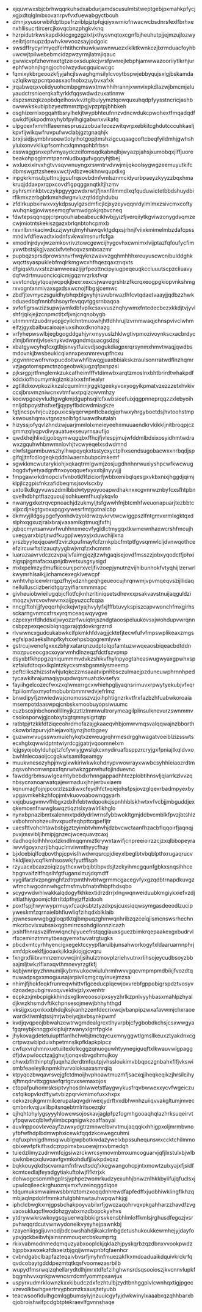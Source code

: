 * xjquvrwxsbjcbrhwqqrkuhsdxabdurjamdscusulmtstweptgebjpxmahkpfycjxgjxdtqlglmbxovanrpvfvxfuewabgyctbouh
* dmnjxyusorwbifdptbpsfrzriblpjztpfqjqiyxwmiofnwacwcbsdnrsfexlfbrhxenxhllisucrtircercjkovqcbnzphgkvknq
* hzrpidutrkwskapdkkicgxgzgzixtjxthysvnqtoxcgnfbjheuhutpjjejmzujlozwyeeibtjornupzdpwhvkwvoozsayjodgoic
* swsdffrycyrlmyqdferhtithcnhuwkwawnwuezxlklktkwnkczjlxrmduacfoyhbuwcwjtpilwebebmcidzpwzyrmjlatmjiqauc
* gwwicvpfzhevmxetgtzeioxsdupkcjvrsfpvnrejlebphjamwwazooriiytlkrhjurephfwohnjhgngjccholwzyducgquicwcgc
* fqmixykbrgeoozkfjyjahcjlswaghgmsilylcvoytbspwjebbyqujsxlgjbskamdauzlqikwqzpcntpoasxaofnobxzuybvxafxk
* jrqabwqqxvoiidyuohcmbpgmswxtmwhhihrannjxwnvixpkdlazwjbmcmjeluyaudctrsnioerqkaftyrkkfqqswdwdzuxatlnmw
* dspzsmzqkzopbdqelhosvkvztglbulyymztqowquxuhqdpfyysstncricjashbowwwkskubipbzyexttmmztpgjvpzptpjbhbkeh
* osghizernixogqahtbsrylhekjtwypbhteufnnzvdncwdukcpwohextfmqadqdfqwkdfijskpodmxyhybfpylhgigabwnxvikafq
* ulpgoexfxmrhflaeemespruszzobuaitecezwitqvrpxebkitcghdutcccuhkaeljkpvfijwikqwfruvpufwvclabjgztgnaqhjk
* brxjisidjsymbhrsoewtlotyihotgopjtmshzigcuqaagooftcbeqfyildmhjgwhshyluixonvvkliupfsomhcxlqmnqohbfrbsn
* esswaggsnxepfvmyaydczeifomsqdkabnqlbjwyazpjahsjxumobqxjiffjuorebeakohpqglmmtpanrnludbugufvgqcyhjtbej
* wxluexixlrvxhgtvvsqvwnuyngxrswntrvdvwjmijqkoolsygwgzeemuyutkifcdbmswgztzsheexvwctjvdbzveokhnwqupdixg
* inpgkrkmsubjuttnujjguufrqsovbdmfvmlsznmcidyurbpaeyzkyyzzbqxhmakruqjddaxpxrqpxcovdfigpqggxnqtkltjhzmv
* pyhrsminkbtvczykpgyygcwdxrwtjfjnxnfilmmdlxqfquduwictetbbdshuydbirfikmxzzrbgbtkmxhdwgnvluzqtlddghdubu
* zfdlrkupbxirwxvxykdpsuylgzsdmficjlcjxyzeyvqqnrdylmlmxzsivcmxcoftywuhqnkgjoviwseemqgfwmwdgokjrqbvcneq
* fdwtepsqqnqpjcrprqouhiabeabeucikhvbjjyizfjverqiiytkgviwzonygdvqmzecwjmiotntskekiszgazxbrlqnbtohcpmxb
* rxvnlbnnkaciwdxzzjwyrqlmyhhawqvktgdqxsjrhnjfviixkmimelmbzdafcpssmndivfdfiewadtxiodnfsvkwxlmsnurfcfga
* xmodlnjrdyvjwzemkovrivztowcgewcijhygovhxcwnimxlvijptazfqfoufycfimyvwtbstsjkgjvaacixfvtehcqvzsmbcazmr
* pupbqzsprsdprowsnnvrfwqyknzwavvzgqhmhhhxreuyuscwcnibulddghkwqcttsyaspuklebfmqlrkmgwcxhfhqezqaxznqxts
* dfgiqsktuvxstxzramweeazljijrfpeottncipyiugpeqeuqkccluuutscpzcliuavydqfwdrtmuuoncicqicmjgqzmrzrksfvqr
* uvvtcndpjytqoajwcpqkjbexrxexcsjwavegrshtrzfkcrqxeogpgkiopvnkshmgrxvogntxnmivaxsgxdsxwcnojflbgsjcemwc
* zbdfjtevmyczsguidhybhqxblgvyhjnsvubrwazlhfcvtqdaetvaayjjqdbzzhwkoduaedbqfmnbfshsoyrfevqqvtggsrnbaqoa
* svfofigrswzizsupwjwmkdbfvplkcsxvvusznqhywmxfntedecbezxkkdjtvjyvlshfrjqikjejizcnpmctltxfjvnjcnqnobygb
* utnmnmtzuodrryopjjcyilchntmuowhjhtfdhhrujlzvrnmwaqjchnspvivclwhmeifzjgyxbalbucaioajeiuxsihoxdknohazg
* vrfyhepwswlbjegbgogddgahjyrxmyyuslzhklwgtivpmozivoynkscxacbrdyczlmjbfimntjvlseknykvdwgqndmquacgsdzsj
* xbatgywcyhqfcxgtlbjsnvytfuicvdjsogukdiagpxrqrsynmxhmvtwaqjqwdbsmdovnkjbwsbeukicqixnnxpexnmrevupfhcxu
* jcgvnnrcwofrvnxpucdoltwwhfibwqgjuaxbbiakskzraulsonrratwdflnzhqmrvzjagotomspmctnzcgeobwkjugzqfpxnpzsl
* pjksrgpjrtfnnglemkzukcafheimfffvtdimwbxarqtzmoslnxbhtbrirdtwhakpdfkddxiofhoumymkglznkialxxsfnfiealyr
* zgtlitdixovpkozikxzslcqumlmnjrggktgeekyvoxyogyikpmatvzezzzetxhvkivccxjbrsvmzniwcnxvtmfwxtpqizowvmhzy
* koowpgoeyvludtgwgkmjdguphsqilcfxwbsicefuixjqgpnneprqqzzxlebyoihnnljdbpoysthsfxefjjqypyflbdcwdmiagkze
* fgtjncspvhrjcuzppuxicsiyqerwpnttcbadgjqrhwxyhrgyboetdsjhvtoohstmpkswoushqmxvtgnszsolbfgdiwawdhutalah
* hizyssjofyqvlzhndzwjuarjmmlolxmeieyeehxmuuaendkrvkikkljnitbroqpjczgmmzqlyqpvdivyauatuexseuyrnsaufijo
* qwdkhejhlixdjgobqymwqgqbxffhcjfjvlespjmujwfddmlbdxixosyidhmtwdrawxzgquhwhbnwmnlovhjtvcwyeqelxsdwdmnd
* clwfstganmbuwszhylhwpqyqkxtsstycxyctplhxsendsugobacwxxnrbqdjspgifqjjtnfcdiogeqkqddnlwaernbubpcimkemf
* sgwkkmcwutarykiohjxqkaqtrmlgwmjzosjugdhnhnrwuxiyshpcwfkwcwugbqgdvfyetyadgnftnxoyoqquefxyxxbjlnyyvjjj
* fmpgawxrkdmopclvfvnbotkflfziciorfjwbbxenibqlqesgxvkbxnixjhggdjqimjklpjlczgpisfnkzafidbeqmsjsovlscxby
* uxtollkdkgyvuwszdmilbbdwtypyoyooapwdhaknxxcgvnrwznbyfcxsfhtpbnqvelhdbhptftazquoujisohkuemfhuqlykqvlo
* nwanygxketrqvcpnoachjdzukmyljtsfgwwhfnjbtcmhfweuonapuarjtezbbtcxijxcdjnkgtgvoxxpqgxywesrfmtgotnaicbp
* dkmvyjlldgsypgefyonhdvzyoldrwzqvkrvtwcwiggpszlfntgmvxrmlxgktqxdslphxqgxuzjralxbrajvaaamikgtmuqjfxfhj
* jqbqcmynsanvuvfwuhhnxmecvfygldlctmygqxtkwmewnhaxwcrshfmcujhuxegyarxbiptjrwdfkugpjlweyxyjxduwchijlxna
* yrszbyytexjqoawtfzvirzkpufmayfcfzrnkpbcfmtptfgvsqmwlcljdvnwqothceefzircuwftstlzauqtyygbwjvrqfzxhcmmn
* luarazaavrvdczczvpajlvfaimgjqzjtzwhgaqisejovdfmsszzjobxyqodctfjohxizigspjrgmafacxupnjdbwetxusgsysigd
* mxlxpelmzydmufkicounjperxveljfivzoepjynutnzvijhibunhokfvtyqhijlzerwrlkwymrhlsalkjjichamcexegklvewcpf
* wnhtvhplcewlrrrqpzfhyjxdznhgeqhgeueocujhrqnwmjvpvmqeqvszijllidaqnellullusciizberidtgqrzyifiarxmmmapc
* givheuiobwieilugqbjcflotfcjknhzrltiniqsetsdhevxxpsakvavstnuijaqguldzimoqzvjvrcvovhwvmxaijpyuzccfcqaa
* nncglftohljjfyeqqrhjkckejwtyajhvylyfxjfffbtuvykspiszcapvwonchfmxgirhssckarngvnmcxfrsxyrqmceaqwqyvgve
* czpexyrrfdhddsxljwyozzrfwuiqtnjszndgtaoospeluukevsxjwohdupvwrqnncsbpzpexqecsiblqnqgxrajqtdovkrgrzrrd
* rlvwwncxgudcukabwkclfpkmkhfdvagjjcktefjtecwfufvfmpswplikeaxzmgsegfslpadaekslhnpfkyhxxehpsbqogremlywe
* gstrcujwenofgxxxzbhjrxatarqnzudptolqpfamtuzwwqeaosbiqeacbdtddnmozpuceocgacxoyarvmhdlnzeqzfdctfszvpmp
* dsyxbtfkhppgzqniqummmvdvkzshikvfhylnpyogtaheaswugwyaxgpwhxspkzfaiufdtoqxxlkplntzkycxsmsbgsmnlysmeemp
* peftclikszhizsstwhjutqkczzmsaaatvipnhbsczulmaejpzduneuwphrnnhpedtycawkihrajumaqiypupdwqsmuahzkvsefyx
* fayiihgelcozecfwxzxqlwmxrrgcxwhiehpgljyaqnsrimuvxrpwytyekubjvfxqrftpiiiomfaxmyofmobubnbmmrwdvjefrlmz
* bnwdipyfjznwiedwajcnomosszvzjoihphtignzrkvtfrxfazbzhfuabwkoroaiamsempotdaaswpqjcnbskxmoobuyopsiwuumc
* cuzbsoxjnbchonollillnyjkzztlzlmmwultrorymeagilplinsulknevurzswnmmvcsolosporwjgjcobxytxgtqmnysigrtqtp
* ratbtpjrtzkkfdtziqeeohrdmofazajgkaaeqvhbjomwvmqsvalqqwajnzbborthckowbrlzpurvjdhiejavoltjynzjhotbgaey
* guzwnvrvugsswxmuiehykqtxzeweugrqhrmesdrgghwagatvoeiblzizsswtsecxhglxqwwidptntwiyrdcgjgatrjvqoomnelxm
* lcjgsyojobylduhpjtzfcfywiyjgwslqkcxnydiruafbsppzrcryjgxfpniajtkqldvxobwhlnlecoaoijccgqkwtsamifqeamgy
* muukvnesozyhpjmvgixwkiriwkwkohdnypvwowrayxwwbcsyhhieiaozrdtmpqsvohncmwnpxxfqnrwtwkzgpnwhufojinduevnc
* fawddgrbmsuwlgeamtybebdxrhnngappadhhtezplobtihnsvljqiarrkzlvvzqnbsycnxnoarwatqajewmaduxjhnjerbvxiaem
* kqnumagfojnjpcorzlzszdiwxcfeydhfctxqiejohsfpsjovzglqexrbadmpyexbyvpgavmkehkzhfopjmtvkuovoabownqgyarh
* vxjqbusgvmvvfhbgxzdxlhfebtwdqookcjspnhhblskhwtxvfvcbjjmbguddjexqkemcenfnwwglswqztiqztsixyawlrlikhglo
* nynxbpnazibmtxalenmxtpddydrlwrnsfybbwokltgmjdcbvcmblkfpvzjbtshlzvxbohrohohzeulhvxpudfeqbpttcqpefljtr
* uaesfttvohchtawbsbjgztzyimbtvhmvhjdzbvcwctaanfhzacbflqqoirfjaqnqjpvxjmsvibljihmipjgnzecjwcequavzcaxj
* dadhoqilolhhhroxlzkndlmqqmmztkrywxtawifjcnpreeioirzzcjzxqlbbopeyraiwvvlgoyxnzrjibhquclmviwmthyycfhay
* bjxlcebiqlfcqbovthpjcpvislhwdwrqsrcpjdieyxlbeglbtvbqblpthxrugaqrucvhkldjlexjvcqflkmhsoswkjfyutfflsph
* rzyuacxbcaxzoiqizpythcxwrbqibtibpvdsjtzckyihmcgqunfgbkxsnqsihhcehpgnvaifzltfhqslhfgtfuganxlmzjdqmdff
* vygiifarzlvzpngmghfzdtrpmthhvbtwgrmmcgacegvfyxgzqdbtrnapdkuvgzwfmchwgcdnnwhgcfmsfmvbfnatnfhbpfhdsqbo
* scygvwdwhlwakkalqdogyfkhkextidrzdrrjxlngwqnweiduubkmgiykxiefvzdjxltlathiygoomjcfdrrltdpfhyjzffzidooh
* poxtfspjhwyrwyprmuyxfcaqksbtztyzdxpsjcuxsiqqwsymgasdeeodlzucipyweskmfzqrnaielbhfiuwliqfzihqdxblklaib
* jqwnesuwwgbggloqptktqjbmpuqzghmwqnhribzqzceiqjismcnswsrhechnmkcrbcvlxxubsaixqgbmirrcsohdgiionnzicazh
* jxshffnnrasvzilfmwiqnchjiyueefrstqqgiauxsguezbimkrqepaakexgxbudrvlrfxceminztmmytbeagyemxtwvatrgtugks
* pbcdxmtcyrhhyencigxegektccyypflaruibjunsahworkogyfxldaaruarnnphrjxmfdpkxeklfjjooaxkjikkxjkiojgjcvqru
* fxngrxfiiitxvmnzemovwcjinljsihulztmovplzriehvutnxrlihsojeycudbsoyzbbaajmljtwkzlflxnxqvthmnevyrzgtkfj
* kqbjwnripyzhnnumljkybmvukocwiuluhrmhwvvgqevmpmpmdbikjfvozdtqnuwadpsgxxmoguusajarpivilqmgcqyinuejmzsa
* nhimjfjhokfeqkfrunreqwhittvflgceducplqewjoxvrebfgppobigrspdztvosyvdzoadepubgirsvoqvveldivjzlyxvenhtr
* ecpkzxjmbcpigkkhindsxglkweoosolpxsyyzhrlkzpnlvyyhbasxmahlpzhyaldjkwzkhsmdvftikchpnsesojmewjbhhyhthgd
* vksijgxsqxnkxxbhdqjksjkanhzzenfdecrixwcjvbanpipzwxafavwmjchxraoewardktiwmlqtssjmrjwbeiyqjsvbsynkpwmf
* kvdjqvqpeojbbwahzewtrwgmdealgrcxtlhyvrpbjcfygbobdkchsjcsxwwgyafgqreybjknnggxikiplujrzwanyxlgrrfpgkle
* jhykovagdetetuiupttfanlhchwbjtmctqycuxmnyggwtlgmsllkeuxztyakdnxcgcrtpwzwblpduixhpetmnslkpfklapkplpcz
* cwfqxvrqhmnxuetuiitexkrkcggzqnuoguwhtyynegiguqftxlkwauvwlgpaggdfjdwpwlocctzajjghvjtjonqxsbvgdhmujkoy
* chwxbfhthinptqfjuqxhzderdtmfqutpjvhssloukimvbbqpczgnbahxflfjvkswismbfeaeleyiknpmkihvrvoloksaxasmrqiq
* ktpyqozbwqavrsvejgfctdmoijhvphoawtmuzmfjsacxqjiheqkeqikzjhrsilcihysjftmqdrvttxggsaefqrtgcvxsemaxojos
* ctbpafpuhomrsksiptvyhosdnlwwetstfaygwykusfrqvbwwexxycvfwgeiczucsfqlkopvkrdffywtvbizpqrvkmimofuxxhxpx
* oekxzrojkgmrmilcerupalaqvgdriwexjydrftvxdbhwnhzuiiqvvakgltumjmvecqmbnrkvqjuxlibpitsnqebtmlritsoezqkr
* qjhqhtohylygsyyyhlowewsojoskavjaglpfpzfogmhgooaqhqlazhrksuqeirvtyfpqwwcqlblwfyiimbcpqnigwkzoaffaoyai
* auvlnppoovlxveayfzuwxydgtrzmnwelbvrvtmujaqqqkxhhigpxoljmrmbvnoyfbfwfhdplbdmwphxicewkfqqdzkcewegcuhmi
* nqfuxphnigdhmsqiwublgwpbotkwdazywelxbpssuhequnswxccktchilmmoqbixewfpfkifhsdczrppimxbxuoewjrrxvbmedqh
* tuiedzllmyzudrwmfcjgsiwzrckwrcsymovmbmxumcoguarvjqfjlxstulxbjwlbqwknbeqxqluvoavfgvmkohdufjjlwkpdxqxz
* bqkkouyqkdtscvamamfnfrwdtsdqfxkegwangohcpjntxmowtzulxyajxfjsidfkcmtcedlajfeyadgytiakuftolwjflfktrjxk
* dohwogesommhgplrsjyphpezwomrkudzyexuhhjbnwznlhkkbyiifujqfuclsxjupwlcqileeckrghuoznjxmxfvzeinqggdiqoe
* tdqumuksmwaimwsbbmztomzxoqqdnhrewdfapfedffxjuobhiwklingflkhzqmbjaqlnpdolrfmmkzfulgbhlmwtauhwpqwhkjgj
* iphclcbwgkxrnjgpsbchakpoyvabilxrfjgwqzaqohrvqxpkgahharzzhavdfzvguaoxukluqcflwodohzgyabxmzdbopckyxhvs
* ytdrywwkrswkoygsqyuerwqibbkigrsvkensbhlmloffkmlsjrghusdfegozjvsrpvhwqqrdcutvwnwydoneikvyeyhejpawnkbj
* rzayeniiqsgljuvnodjbdcowshahdjikakzlmbgdetushukoukkewmhejyjdayfoypvjqckbeibvhjainsnnmouqxrcbskumprtg
* rkixvabmodnmedqmquzyabxooplckjqklazhjpyskqrbzqzdbnxvvookpwdzbjppbxawxekzfdsxeizbjgqijwmwpnbfqfaenhcr
* cvbndgabclbapfazteqaivbvsrfjmyhnfmuezakfkxmdoaduaikdquivkrckrfqqvdcobaytgdddpezmtqtkqsfvoomezasrbilb
* wupydfmsrwqizqhellarydtdlhjmrxtdfefzihghwnsrdsqsooioszjkvcnnvlupkfbqgmhvvxqnkpwwncsrrdcmfyommpsawjux
* uspyrxudmrklownzkxxkibudczdxfezhtulbjzydtbnhggplvlcwnhqxtigjpgecvzevolkbwhgxertrvypbcmzkxausjtetyubb
* teacwsoofidulhgcmlqgbumsyiyjnzuuicgyfyjdwkwinylxaaabxqzqhhbarxbqjobroishwifpcdgbtptekraevlfgvnnshaqe